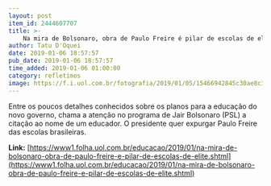 ```yaml
---
layout: post
item_id: 2444607707
title: >-
    Na mira de Bolsonaro, obra de Paulo Freire é pilar de escolas de elite
author: Tatu D'Oquei
date: 2019-01-06 18:57:57
pub_date: 2019-01-06 18:57:57
time_added: 2019-01-06 01:00:00
category: refletimos
image: https://f.i.uol.com.br/fotografia/2019/01/05/15466942845c30ae8c37a7e_1546694284_3x2_rt.jpg
---
```


Entre os poucos detalhes conhecidos sobre os planos para a educação do novo governo, chama a atenção no programa de Jair Bolsonaro (PSL) a citação ao nome de um educador. O presidente quer expurgar Paulo Freire das escolas brasileiras.

**Link:** [https://www1.folha.uol.com.br/educacao/2019/01/na-mira-de-bolsonaro-obra-de-paulo-freire-e-pilar-de-escolas-de-elite.shtml](https://www1.folha.uol.com.br/educacao/2019/01/na-mira-de-bolsonaro-obra-de-paulo-freire-e-pilar-de-escolas-de-elite.shtml)

